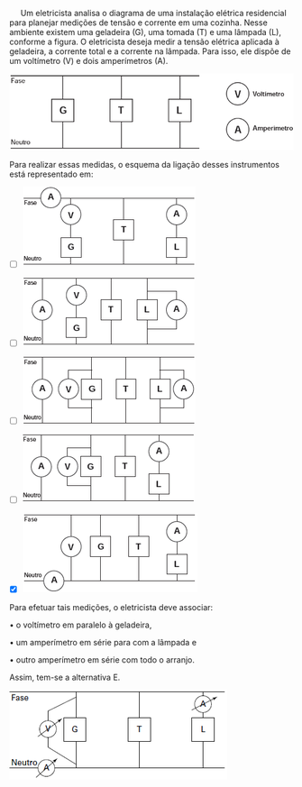 

     Um eletricista analisa o diagrama de uma instalação elétrica residencial para planejar medições de tensão e corrente em uma cozinha. Nesse ambiente existem uma geladeira (G), uma tomada (T) e uma lâmpada (L), conforme a figura. O eletricista deseja medir a tensão elétrica aplicada à geladeira, a corrente total e a corrente na lâmpada. Para isso, ele dispõe de um voltímetro (V) e dois amperímetros (A).

![](0a18e36e-4827-a5b0-f58d-bd8d287eb16e.png)

Para realizar essas medidas, o esquema da ligação desses instrumentos está representado em:



- [ ] ![](a9574e94-021d-7510-0029-56e3b3962657.png)
- [ ] ![](7bba9edd-297a-419d-0343-8f7d235dc060.png)
- [ ] ![](ba2ea263-950d-e6a9-3567-539d46cab614.png)
- [ ] ![](c64e5c48-aed3-7d6f-af5d-0019425454f0.png)
- [x] ![](202ea7ff-e833-e4f6-72f6-871cc516a40f.png)


Para efetuar tais medições, o eletricista deve associar:

• o voltímetro em paralelo à geladeira,

• um amperímetro em série para com a lâmpada e

• outro amperímetro em série com todo o arranjo.

Assim, tem-se a alternativa E.

![](4e06e742-61e5-5dfb-cb03-3a010684fe75.png)

        